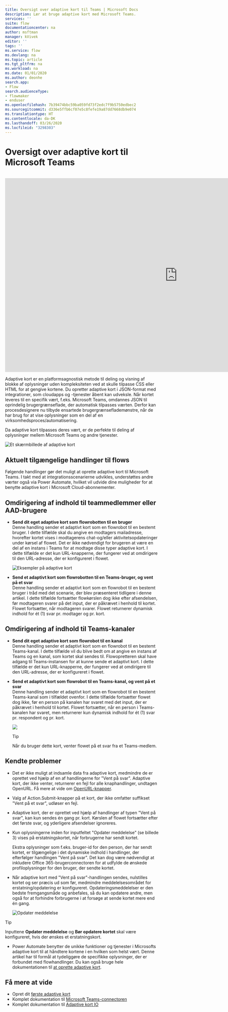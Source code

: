 ```yaml
---
title: Oversigt over adaptive kort til Teams | Microsoft Docs
description: Lær at bruge adaptive kort med Microsoft Teams.
services: ''
suite: flow
documentationcenter: na
author: msftman
manager: kVivek
editor: ''
tags: ''
ms.service: flow
ms.devlang: na
ms.topic: article
ms.tgt_pltfrm: na
ms.workload: na
ms.date: 01/01/2020
ms.author: deonhe
search.app:
- Flow
search.audienceType:
- flowmaker
- enduser
ms.openlocfilehash: 7b39474bbc59ba059fd73f2edc7f9b5750edbec2
ms.sourcegitcommit: d336e5ffb6cf07e5c8fefe19a87dd7668db9e074
ms.translationtype: HT
ms.contentlocale: da-DK
ms.lasthandoff: 03/26/2020
ms.locfileid: "3298303"
---
```

# <a name="overview-of-adaptive-cards-for-microsoft-teams"></a>Oversigt over adaptive kort til Microsoft Teams

<br>
<iframe width="1129" height="635" src="https://www.youtube.com/embed/FqQ3jM2qPRM" frameborder="0" allow="accelerometer; autoplay; encrypted-media; gyroscope; picture-in-picture" allowfullscreen></iframe>


Adaptive kort er en platformsagnostisk metode til deling og visning af blokke af oplysninger uden kompleksiteten ved at skulle tilpasse CSS eller HTML for at gengive kortene. Du opretter adaptive kort i JSON-format med integrationer, som cloudapps og -tjenester åbent kan udveksle. Når kortet leveres til en specifik vært, f.eks. Microsoft Teams, omdannes JSON til oprindelig brugergrænseflade, der automatisk tilpasses værten. Derfor kan procesdesignere nu tilbyde ensartede brugergrænseflademønstre, når de har brug for at vise oplysninger som en del af en virksomhedsproces/automatisering.
 
Da adaptive kort tilpasses deres vært, er de perfekte til deling af oplysninger mellem Microsoft Teams og andre tjenester.

  ![Et skærmbillede af adaptive kort](media/adaptive-cards/multi-adaptive-cards.png)
 
## <a name="currently-available-actions-for-flows"></a>Aktuelt tilgængelige handlinger til flows
 
Følgende handlinger gør det muligt at oprette adaptive kort til Microsoft Teams. I takt med at integrationsscenarierne udvikles, understøttes andre værter også via Power Automate, hvilket vil udvide dine muligheder for at benytte adaptive kort i Microsoft Cloud-abonnementer.
 
## <a name="directing-content-to-teams-members-or-aad-users"></a>Omdirigering af indhold til **teammedlemmer eller AAD-brugere**
 
- **Send dit eget adaptive kort som flowrobotten til en bruger**  
  Denne handling sender et adaptivt kort som en flowrobot til en bestemt bruger. I dette tilfælde skal du angive en modtagers mailadresse, hvorefter kortet vises i modtagerens chat-og/eller aktivitetsopdateringer under kørsel af flowet. Det er ikke nødvendigt for brugeren at være en del af en instans i Teams for at modtage disse typer adaptive kort. I dette tilfælde er det kun URL-knapperne, der fungerer ved at omdirigere til den URL-adresse, der er konfigureret i flowet.

    ![Eksempler på adaptive kort](media/adaptive-cards/top.png)
 
- **Send et adaptivt kort som flowrobotten til en Teams-bruger, og vent på et svar**  
  Denne handling sender et adaptivt kort som en flowrobot til en bestemt bruger i tråd med det scenarie, der blev præsenteret tidligere i denne artikel. I dette tilfælde fortsætter flowkørslen dog ikke efter afsendelsen, før modtageren svarer på det input, der er påkrævet i henhold til kortet. Flowet fortsætter, når modtageren svarer. Flowet returnerer dynamisk indhold for ét (1) svar pr. modtager og pr. kort.
 
## <a name="directing-content-to-teams-channels"></a>Omdirigering af indhold til **Teams-kanaler**
 
- **Send dit eget adaptive kort som flowrobot til en kanal**  
  Denne handling sender et adaptivt kort som en flowrobot til en bestemt Teams-kanal. I dette tilfælde vil du blive bedt om at angive en instans af Teams og en kanal, som kortet skal sendes til. Flowopretteren skal have adgang til Teams-instansen for at kunne sende et adaptivt kort. I dette tilfælde er det kun URL-knapperne, der fungerer ved at omdirigere til den URL-adresse, der er konfigureret i flowet.
 
- **Send et adaptivt kort som flowrobot til en Teams-kanal, og vent på et svar**  
  Denne handling sender et adaptivt kort som en flowrobot til en bestemt Teams-kanal som i tilfældet ovenfor. I dette tilfælde fortsætter flowet dog ikke, før en person på kanalen har svaret med det input, der er påkrævet i henhold til kortet. Flowet fortsætter, når en person i Teams-kanalen har svaret, men returnerer kun dynamisk indhold for ét (1) svar pr. respondent og pr. kort.
 
     ![](media/adaptive-cards/bottom.png)

     >[!TIP]
     >Når du bruger dette kort, venter flowet på et svar fra et Teams-medlem.
 
 
## <a name="known-issues"></a>Kendte problemer
 
- Det er ikke muligt at indsamle data fra adaptive kort, medmindre de er oprettet ved hjælp af en af handlingerne for "Vent på svar". Adaptive kort, der ikke venter, returnerer en fejl for alle knaphandlinger, undtagen OpenURL. Få mere at vide om [OpenURL-knapper](https://adaptivecards.io/explorer/Action.OpenUrl.html). 

- Valg af Action.Submit-knapper på et kort, der ikke omfatter suffikset "Vent på et svar", udløser en fejl.
 
- Adaptive kort, der er oprettet ved hjælp af handlinger af typen "Vent på svar", kan kun sendes én gang pr. kort. Kørslen af flowet fortsætter efter det første svar, og yderligere afsendelser ignoreres.
 
- Kun oplysningerne inden for inputfeltet "Opdater meddelelse" (se billede 3) vises på erstatningskortet, når forbrugerne har sendt kortet.

  Ekstra oplysninger som f.eks. bruger-id for den person, der har sendt kortet, er tilgængelige i det dynamiske indhold i handlinger, der efterfølger handlingen "Vent på svar". Det kan dog være nødvendigt at inkludere Office 365-brugerconnectoren for at udfylde de ønskede profiloplysninger for den bruger, der sendte kortet.
 
- Når adaptive kort med "Vent på svar"-handlingen sendes, nulstilles kortet og ser præcis ud som før, medmindre meddelelsesområdet for erstatning/opdatering er konfigureret. Opdateringsmeddelelser er den bedste fremgangsmåde og anbefales, så du kan opdatere andre, men også for at forhindre forbrugerne i at forsøge at sende kortet mere end én gang.
 
   ![Opdater meddelelse](media/adaptive-cards/update-message.png) 
 
>[!TIP]
>Inputtene **Opdater meddelelse** og **Bør opdatere kortet** skal være konfigureret, hvis der ønskes et erstatningskort.
 
- Power Automate benytter de unikke funktioner og tjenester i Microsofts adaptive kort til at håndtere kortene i en hvilken som helst vært. Denne artikel har til formål at tydeliggøre de specifikke oplysninger, der er forbundet med flowhandlinger. Du kan også bruge hele dokumentationen til [at oprette adaptive kort](https://docs.microsoft.com/adaptive-cards/).
 
## <a name="learn-more"></a>Få mere at vide 
 
- Opret dit [første adaptive kort](https://docs.microsoft.com/power-automate/create-adaptive-cards)
- Komplet dokumentation til [Microsoft Teams-connectoren](https://docs.microsoft.com/connectors/teams/)
- Komplet dokumentation til [Adaptive kort IO](https://docs.microsoft.com/adaptive-cards) 

